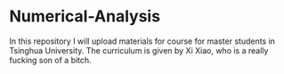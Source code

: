 # Numerical-Analysis

In this repository I will upload materials for course <Numerical Analysis> for master students in Tsinghua University. The curriculum is given by Xi Xiao, who is a really fucking son of a bitch.
